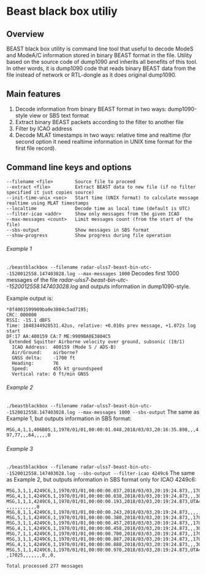 # Beast black box utiliy
## Overview
BEAST black box utility is command line tool that useful to decode ModeS and ModeA/C information stored in binary BEAST format in the file. Utility based on the source code of dump1090 and inherits all benefits of this tool. In other words, it is dump1090 code that reads binary BEAST data from the file instead of network or RTL-dongle as it does original dump1090.
## Main features
1. Decode information from binary BEAST format in two ways: dump1090-style view or SBS text format
2. Extract binary BEAST packets according to the filter to another file
3. Filter by ICAO address
4. Decode MLAT timestamps in two ways: relative time and realtime (for second option it need realtime information in UNIX time format for the first file record).
## Command line keys and options
```
--filename <file>        Source file to proceed
--extract <file>         Extract BEAST data to new file (if no filter specified it just copies source)
--init-time-unix <sec>   Start time (UNIX format) to calculate message realtime using MLAT timestamps
--localtime              Decode time as local time (default is UTC)
--filter-icao <addr>     Show only messages from the given ICAO
--max-messages <count>   Limit messages count (from the start of the file)
--sbs-output             Show messages in SBS format
--show-progress          Show progress during file operation
```

###### Example 1

```./beastblackbox --filename radar-ulss7-beast-bin-utc--1520012558.147403028.log --max-messages 1000```
Decodes first 1000 messages of the file _radar-ulss7-beast-bin-utc--1520012558.147403028.log_ and outputs information in dump1090-style.

Example output is:

```
*8f4001599909ba0e3804c5ad7195;
CRC: 000000
RSSI: -15.1 dBFS
Time: 1848344928531.42us, relative: +0.010s prev message, +1.072s log start
DF:17 AA:400159 CA:7 ME:9909BA0E3804C5
 Extended Squitter Airborne velocity over ground, subsonic (19/1)
  ICAO Address:  400159 (Mode S / ADS-B)
  Air/Ground:    airborne?
  GNSS delta:    -1700 ft
  Heading:       76
  Speed:         455 kt groundspeed
  Vertical rate: 0 ft/min GNSS
```


###### Example 2

```./beastblackbox --filename radar-ulss7-beast-bin-utc--1520012558.147403028.log --max-messages 1000 --sbs-output```
The same as Example 1, but outputs information in SBS format:

```MSG,4,1,1,406B05,1,1970/01/01,00:00:01.048,2018/03/03,20:16:35.898,,,497,77,,,64,,,,,0```

###### Example 3

```./beastblackbox --filename radar-ulss7-beast-bin-utc--1520012558.147403028.log --sbs-output --filter-icao 4249c6```
The same as Example 2, but outputs information in SBS format only for ICAO 4249c6:

```
MSG,3,1,1,4249C6,1,1970/01/01,00:00:00.037,2018/03/03,20:19:24.873,,17050,,,,,,,,,,0
MSG,4,1,1,4249C6,1,1970/01/01,00:00:00.038,2018/03/03,20:19:24.873,,,307,259,,,-1600,,,,,0
MSG,1,1,1,4249C6,1,1970/01/01,00:00:00.193,2018/03/03,20:19:24.873,UTA469  ,,,,,,,,,,,0
MSG,8,1,1,4249C6,1,1970/01/01,00:00:00.243,2018/03/03,20:19:24.873,,,,,,,,,,,,0
MSG,5,1,1,4249C6,1,1970/01/01,00:00:00.380,2018/03/03,20:19:24.873,,17050,,,,,,,0,,0,
MSG,3,1,1,4249C6,1,1970/01/01,00:00:00.457,2018/03/03,20:19:24.873,,17050,,,,,,,,,,0
MSG,4,1,1,4249C6,1,1970/01/01,00:00:00.458,2018/03/03,20:19:24.873,,,307,259,,,-1600,,,,,0
MSG,7,1,1,4249C6,1,1970/01/01,00:00:00.700,2018/03/03,20:19:24.873,,17025,,,,,,,,,,
MSG,3,1,1,4249C6,1,1970/01/01,00:00:00.887,2018/03/03,20:19:24.873,,17025,,,,,,,,,,0
MSG,4,1,1,4249C6,1,1970/01/01,00:00:00.888,2018/03/03,20:19:24.873,,,307,259,,,-1600,,,,,0
MSG,5,1,1,4249C6,1,1970/01/01,00:00:00.970,2018/03/03,20:19:24.873,UTA469  ,17025,,,,,,,0,,0,

Total processed 277 messages
```
